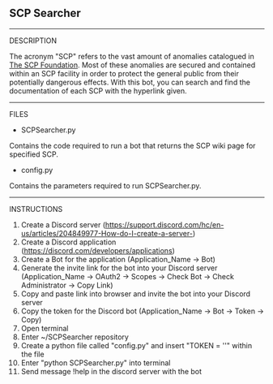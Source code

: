 ## SCP Searcher
-------------------
DESCRIPTION

The acronym "SCP" refers to the vast amount of anomalies catalogued in [The SCP Foundation](https://en.wikipedia.org/wiki/SCP_Foundation). Most of these anomalies are secured and contained within an SCP facility in order to protect the general public from their potentially dangerous effects. With this bot, you can search and find the documentation of each SCP with the hyperlink given.

-------------------
FILES

- SCPSearcher.py

Contains the code required to run a bot that returns the SCP wiki page for specified SCP.

- config.py

Contains the parameters required to run SCPSearcher.py.

-------------------
INSTRUCTIONS

1. Create a Discord server (https://support.discord.com/hc/en-us/articles/204849977-How-do-I-create-a-server-)
2. Create a Discord application (https://discord.com/developers/applications)
3. Create a Bot for the application (Application_Name -> Bot)
4. Generate the invite link for the bot into your Discord server (Application_Name -> OAuth2 -> Scopes -> Check Bot -> Check Administrator -> Copy Link)
5. Copy and paste link into browser and invite the bot into your Discord server
6. Copy the token for the Discord bot (Application_Name -> Bot -> Token -> Copy)
7. Open terminal
8. Enter ~/SCPSearcher repository
9. Create a python file called "config.py" and insert "TOKEN = '<Discord Bot Token>'" within the file
10. Enter "python SCPSearcher.py" into terminal
11. Send message !help in the discord server with the bot
